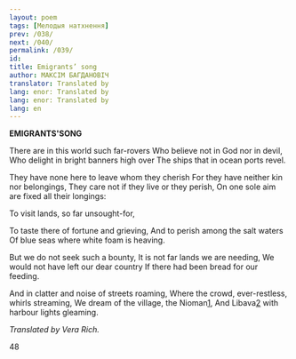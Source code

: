 ```yaml
---
layout: poem
tags: [Мелодыя натхнення]
prev: /038/
next: /040/
permalink: /039/
id: 
title: Emigrants’ song
author: МАКСІМ БАГДАНОВІЧ
translator: Translated by 
lang: enor: Translated by 
lang: enor: Translated by 
lang: en
---
```



 
**EMIGRANTS'SONG**

There are in this world such far-rovers Who believe not in God nor in devil, Who delight in bright banners high over The ships that in ocean ports revel.

They have none here to leave whom they cherish For they have neither kin nor belongings, They care not if they live or they perish, On one sole aim are fixed all their longings:

To visit lands, so far unsought-for,

To taste there of fortune and grieving, And to perish among the salt waters Of blue seas where white foam is heaving.

But we do not seek such a bounty, It is not far lands we are needing, We would not have left our dear country If there had been bread for our feeding.

And in clatter and noise of streets roaming, Where the crowd, ever-restless, whirls streaming, We dream of the village, the Nioman[1](#sdfootnote1sym), And Libava[2](#sdfootnote2sym) with harbour lights gleaming.

_Translated by Vera Rich._

48
